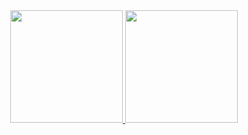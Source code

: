 <div align="center">
  <a href="https://github.com/fernandabucheri">
  <img height="180em" src="https://github-readme-stats.vercel.app/api?username=fernandabucheri&show_icons=true&theme=dracula&include_all_commits=true&count_private=true"/>
  <img height="180em" src="https://github-readme-stats.vercel.app/api/top-langs/?username=fernandabucheri&layout=compact&langs_count=7&theme=dracula"/>
</div>
